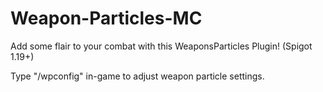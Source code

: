 # Weapon-Particles-MC

Add some flair to your combat with this WeaponsParticles Plugin! (Spigot 1.19+)

Type "/wpconfig" in-game to adjust weapon particle settings.

